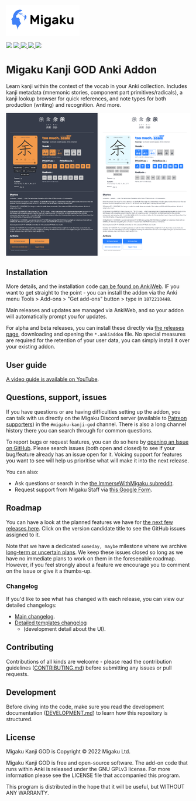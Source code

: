 <img src=".github/_migaku-logo-with-text.png" alt="Migaku Logo" width="200px"/>

<p>
    <a title="Rate on AnkiWeb" href="https://ankiweb.net/shared/info/1872210448"><img src="https://glutanimate.com/logos/ankiweb-rate.svg"></a>
    <a title="Support Migaku on Patreon" href="https://www.patreon.com/Migaku">
        <img src="https://img.shields.io/badge/patreon-support-orange.svg">
    </a>
    <a title="Subscribe to Immerse with Migaku" href="https://www.youtube.com/channel/UCQFe3x4WAgm7joN5daMm5Ew">
        <img src="https://img.shields.io/badge/YouTube-Immerse%20with%20Migaku-red">
    </a>
    <a title="Follow Migaku on Twitter" href="https://twitter.com/MigakuOfficial">
        <img src="https://img.shields.io/badge/Twitter-Immerse%20with%20Migaku-blue">
    </a>
    <a title="License: GNU AGPLv3" href="https://github.com/migaku-official/Migaku-Japanese-Addon/blob/master/LICENSE"><img  src="https://img.shields.io/badge/license-GNU AGPLv3-green.svg"></a>
</p>

# Migaku Kanji GOD Anki Addon

Learn kanji within the context of the vocab in your Anki collection. Includes kanji metadata (mnemonic stories, component part primitives/radicals), a kanji lookup browser for quick references, and note types for both production (writing) and recognition. And more.

<p>
<img src=".github/_recognition-back-dark.png" alt="Recognition note type (back, dark mode)" width="250px"/>
<img src=".github/_recognition-back-light.png" alt="Recognition note type (back, light mode)" width="250px"/>
</p>

## Installation

More details, and the installation code [can be found on AnkiWeb](https://ankiweb.net/shared/info/1872210448). IF you want to get straight to the point - you can install the addon via the Anki menu Tools > Add-ons > "Get add-ons" button > type in `1872210448`.

Main releases and updates are managed via AnkiWeb, and so your addon will automatically prompt you for updates.

For alpha and beta releases, you can install these directly via [the releases page](https://github.com/migaku-official/Migaku-Kanji-Addon/releases), downloading and opening the `*.ankiaddon` file. No special measures are required for the retention of your user data, you can simply install it over your existing addon.

## User guide

[A video guide is available on YouTube](https://www.youtube.com/watch?v=y9bmWLvUBQo).

## Questions, support, issues

If you have questions or are having difficulties setting up the addon, you can talk with us directly on the Migaku Discord server (available to [Patreon supporters](https://www.patreon.com/Migaku/)) in the `#migaku-kanji-god` channel. There is also a long channel history there you can search through for common questions.

To report bugs or request features, you can do so here by [opening an Issue on GitHub](https://github.com/migaku-official/Migaku-Kanji-Addon/issues). Please search issues (both open and closed) to see if your bug/feature already has an issue open for it. Voicing support for features you want to see will help us prioritise what will make it into the next release.

You can also:
- Ask questions or search in the [the ImmerseWithMigaku subreddit](https://www.reddit.com/r/ImmerseWithMigaku/).
- Request support from Migaku Staff via [this Google Form](https://forms.gle/BXR8X61Y3WM1nBRR9).


## Roadmap

You can have a look at the planned features we have for [the next few releases here](https://github.com/migaku-official/Migaku-Kanji-Addon/milestones). Click on the version candidate title to see the GitHub issues assigned to it.

Note that we have a dedicated `someday, maybe` milestone where we archive [long-term or uncertain plans](https://github.com/migaku-official/Migaku-Kanji-Addon/milestone/6?closed=1). We keep these issues closed so long as we have no immediate plans to work on them in the foreseeable roadmap. However, if you feel strongly about a feature we encourage you to comment on the issue or give it a thumbs-up.

### Changelog

If you'd like to see what has changed with each release, you can view our detailed changelogs:
 - [Main changelog](/CHANGELOG.md).
 - [Detailed templates changelog](/templates/CHANGELOG.md)
   - (development detail about the UI).

## Contributing

Contributions of all kinds are welcome - please read the contribution guidelines ([CONTRIBUTING.md](.github/CONTRIBUTING.md)) before submitting any issues or pull requests.

## Development

Before diving into the code, make sure you read the development documentation ([DEVELOPMENT.md](.github/DEVELOPMENT.md)) to learn how this repository is structured.

## License

Migaku Kanji GOD is Copyright © 2022 Migaku Ltd.

Migaku Kanji GOD is free and open-source software. The add-on code that runs within Anki is released under the GNU GPLv3 license. For more information please see the LICENSE file that accompanied this program.

This program is distributed in the hope that it will be useful, but WITHOUT ANY WARRANTY.
